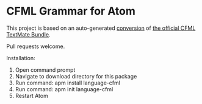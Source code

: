 # CFML Grammar for Atom

This project is based on an auto-generated [conversion][1] of [the official CFML TextMate Bundle][2].

Pull requests welcome.

Installation:
1) Open command prompt
2) Navigate to download directory for this package
3) Run command: apm install language-cfml
4) Run command: apm init language-cfml
5) Restart Atom

[1]: http://atom.io/docs/latest/converting-a-text-mate-bundle
[2]: https://github.com/textmate/coldfusion.tmbundle
